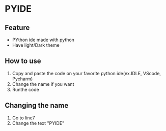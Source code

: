 # PYIDE

## Feature
- PYthon ide made with python
- Have light/Dark theme

## How to use
1. Copy and paste the code on your favorite python ide(ex.IDLE, VScode, Pycharm)
2. Change the name if you want
3. Runthe code

## Changing the name
1. Go to line7
2. Change the text "PYIDE"
